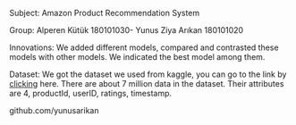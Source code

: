 
Subject: Amazon Product Recommendation System

Group: Alperen Kütük 180101030- Yunus Ziya Arıkan 180101020

Innovations: We added different models, compared and contrasted these models with other models. We indicated the best model among them.

Dataset: We got the dataset we used from kaggle, you can go to the link by [clicking]((https://www.kaggle.com/datasets/saurav9786/amazon-product-reviews)) here. There are about 7 million data in the dataset. Their attributes are 4, productId, userID, ratings, timestamp.

github.com/yunusarikan
